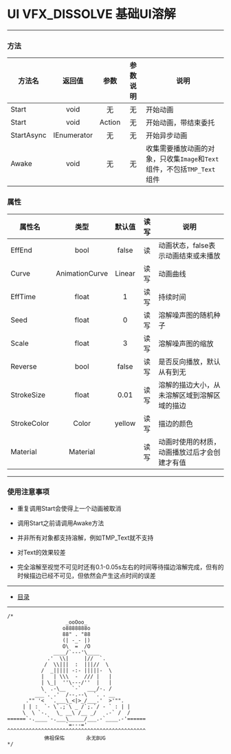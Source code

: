 # UI VFX_DISSOLVE 基础UI溶解

---

### 方法

| 方法名        | 返回值         | 参数     | 参数说明 | 说明                                                    |
| ---------- |:-----------:|:------:|:----:| ----------------------------------------------------- |
| Start      | void        | 无      | 无    | 开始动画                                                  |
| Start      | void        | Action | 无    | 开始动画，带结束委托                                            |
| StartAsync | IEnumerator | 无      | 无    | 开始异步动画                                                |
| Awake      | void        | 无      | 无    | 收集需要播放动画的对象，只收集``Image``和``Text``组件，不包括``TMP_Text``组件 |

### 属性

| 属性名         | 类型             | 默认值    | 读写  | 说明                     |
| ----------- |:--------------:|:------:|:---:| ---------------------- |
| EffEnd      | bool           | false  | 读   | 动画状态，false表示动画结束或未播放   |
| Curve       | AnimationCurve | Linear | 读写  | 动画曲线                   |
| EffTime     | float          | 1      | 读写  | 持续时间                   |
| Seed        | float          | 0      | 读写  | 溶解噪声图的随机种子             |
| Scale       | float          | 3      | 读写  | 溶解噪声图的缩放               |
| Reverse     | bool           | false  | 读写  | 是否反向播放，默认从有到无          |
| StrokeSize  | float          | 0.01   | 读写  | 溶解的描边大小，从未溶解区域到溶解区域的描边 |
| StrokeColor | Color          | yellow | 读写  | 描边的颜色                  |
| Material    | Material       |        | 读写  | 动画时使用的材质，动画播放过后才会创建才有值 |

---

### 使用注意事项

- 重复调用Start会使得上一个动画被取消

- 调用Start之前请调用Awake方法

- 并非所有对象都支持溶解，例如TMP_Text就不支持

- 对Text的效果较差

- 完全溶解至视觉不可见时还有0.1-0.05s左右的时间等待描边溶解完成，但有的时候描边已经不可见，但依然会产生这点时间的误差

---
- [目录](https://github.com/FQMWakeZero/ShaderTools/blob/main/README.md)
---
```
/*
                   _ooOoo_
                  o8888888o
                  88" . "88
                  (| -_- |)
                  O\  =  /O
               ____/`---'\____
             .'  \\|     |//  `.
            /  \\|||  :  |||//  \
           /  _||||| -:- |||||-  \
           |   | \\\  -  /// |   |
           | \_|  ''\---/''  |   |
           \  .-\__  `-`  ___/-. /
         ___`. .'  /--.--\  `. . __
      ."" '<  `.___\_<|>_/___.'  >'"".
     | | :  `- \`.;`\ _ /`;.`/ - ` : | |
     \  \ `-.   \_ __\ /__ _/   .-` /  /
======`-.____`-.___\_____/___.-`____.-'======
                   `=---='
^^^^^^^^^^^^^^^^^^^^^^^^^^^^^^^^^^^^^^^^^^^^^
            佛祖保佑       永无BUG
*/
```
